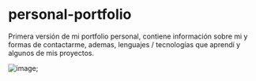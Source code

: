 # personal-portfolio

Primera versión de mi portfolio personal, contiene información sobre mi y formas de contactarme, ademas, lenguajes / tecnologías que aprendí y algunos de mis proyectos.

![image](image.png);
